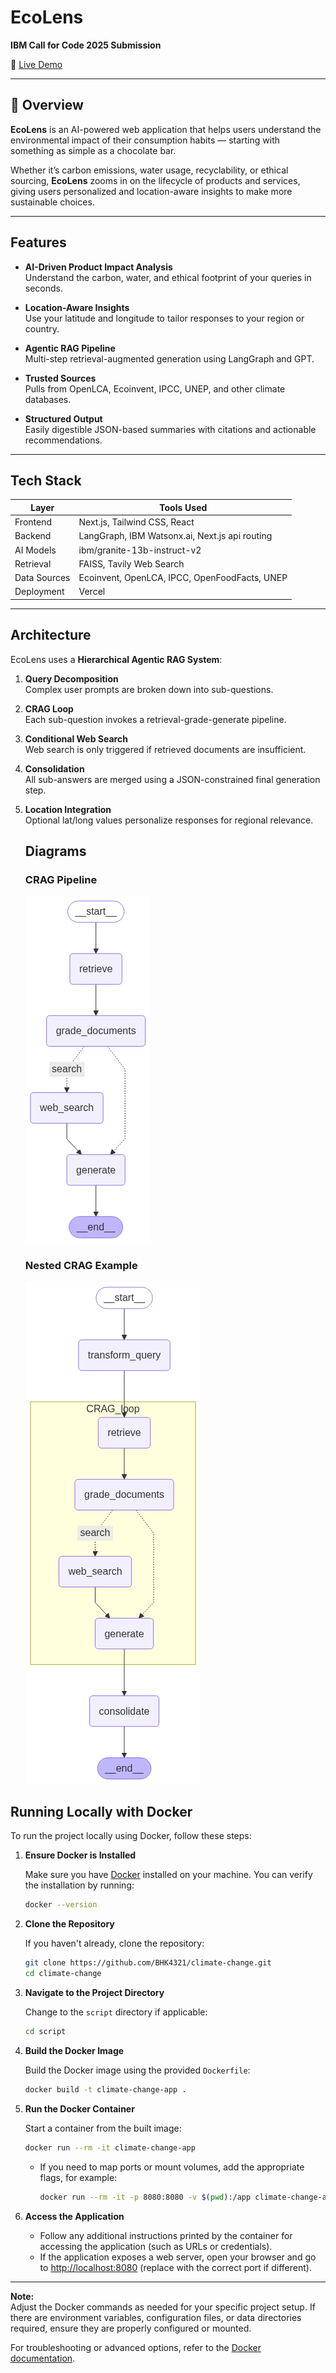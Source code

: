 # EcoLens

**IBM Call for Code 2025 Submission**

🔗 [Live Demo](https://climate-change-silk.vercel.app)

---

## 📌 Overview

**EcoLens** is an AI-powered web application that helps users understand the environmental impact of their consumption habits — starting with something as simple as a chocolate bar.

Whether it’s carbon emissions, water usage, recyclability, or ethical sourcing, **EcoLens** zooms in on the lifecycle of products and services, giving users personalized and location-aware insights to make more sustainable choices.

---

## Features

-  **AI-Driven Product Impact Analysis**  
  Understand the carbon, water, and ethical footprint of your queries in seconds.

-  **Location-Aware Insights**  
  Use your latitude and longitude to tailor responses to your region or country.

-  **Agentic RAG Pipeline**  
  Multi-step retrieval-augmented generation using LangGraph and GPT.

-  **Trusted Sources**  
  Pulls from OpenLCA, Ecoinvent, IPCC, UNEP, and other climate databases.

-  **Structured Output**  
  Easily digestible JSON-based summaries with citations and actionable recommendations.

---

##  Tech Stack

| Layer        | Tools Used                                      |
|--------------|--------------------------------------------------|
| Frontend     | Next.js, Tailwind CSS, React                    |
| Backend      | LangGraph, IBM Watsonx.ai, Next.js api routing               |
| AI Models    | ibm/granite-13b-instruct-v2               |
| Retrieval    | FAISS, Tavily Web Search                        |
| Data Sources | Ecoinvent, OpenLCA, IPCC, OpenFoodFacts, UNEP   |
| Deployment   | Vercel                                          |

---

##  Architecture

EcoLens uses a **Hierarchical Agentic RAG System**:

1. **Query Decomposition**  
   Complex user prompts are broken down into sub-questions.

2. **CRAG Loop**  
   Each sub-question invokes a retrieval-grade-generate pipeline.

3. **Conditional Web Search**  
   Web search is only triggered if retrieved documents are insufficient.

4. **Consolidation**  
   All sub-answers are merged using a JSON-constrained final generation step.

5. **Location Integration**  
   Optional lat/long values personalize responses for regional relevance.

   ##  Diagrams

   ### CRAG Pipeline

   ![CRAG Pipeline Diagram](../assets/crag.png)

   ### Nested CRAG Example

   ![Nested CRAG Example](../assets/nested_crag.png)

## Running Locally with Docker

To run the project locally using Docker, follow these steps:

1. **Ensure Docker is Installed**
   
   Make sure you have [Docker](https://www.docker.com/get-started) installed on your machine. You can verify the installation by running:
   ```sh
   docker --version
   ```

2. **Clone the Repository**
   
   If you haven't already, clone the repository:
   ```sh
   git clone https://github.com/BHK4321/climate-change.git
   cd climate-change
   ```

3. **Navigate to the Project Directory**
   
   Change to the `script` directory if applicable:
   ```sh
   cd script
   ```

4. **Build the Docker Image**
   
   Build the Docker image using the provided `Dockerfile`:
   ```sh
   docker build -t climate-change-app .
   ```

5. **Run the Docker Container**
   
   Start a container from the built image:
   ```sh
   docker run --rm -it climate-change-app
   ```

   - If you need to map ports or mount volumes, add the appropriate flags, for example:
     ```sh
     docker run --rm -it -p 8080:8080 -v $(pwd):/app climate-change-app
     ```

6. **Access the Application**
   
   - Follow any additional instructions printed by the container for accessing the application (such as URLs or credentials).
   - If the application exposes a web server, open your browser and go to [http://localhost:8080](http://localhost:8080) (replace with the correct port if different).

---

**Note:**  
Adjust the Docker commands as needed for your specific project setup. If there are environment variables, configuration files, or data directories required, ensure they are properly configured or mounted.

For troubleshooting or advanced options, refer to the [Docker documentation](https://docs.docker.com/).
